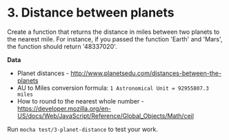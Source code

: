 # 3.  Distance between planets

Create a function that returns the distance in miles between two planets to the nearest mile.  For instance, if you passed the function 'Earth' and 'Mars', the function should return '48337020'.

**Data**

* Planet distances - http://www.planetsedu.com/distances-between-the-planets
* AU to Miles conversion formula:  `1 Astronomical Unit = 92955807.3 miles`
* How to round to the nearest whole number - https://developer.mozilla.org/en-US/docs/Web/JavaScript/Reference/Global_Objects/Math/ceil

Run `mocha test/3-planet-distance` to test your work.
